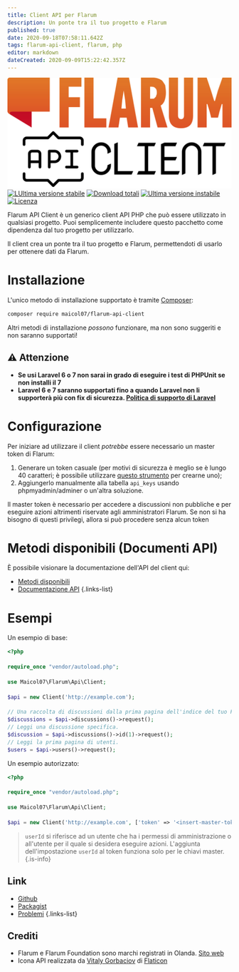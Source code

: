 ```yaml
---
title: Client API per Flarum
description: Un ponte tra il tuo progetto e Flarum
published: true
date: 2020-09-18T07:58:11.642Z
tags: flarum-api-client, flarum, php
editor: markdown
dateCreated: 2020-09-09T15:22:42.357Z
---
```


![flarum-api-client.png](/flarum-api-client/flarum-api-client.png)
[![LUltima versione stabile](https://poser.pugx.org/maicol07/flarum-api-client/v)](//packagist.org/packages/maicol07/flarum-api-client) [![Download totali](https://poser.pugx.org/maicol07/flarum-api-client/downloads)](//packagist.org/packages/maicol07/flarum-api-client) [![Ultima versione instabile](https://poser.pugx.org/maicol07/flarum-api-client/v/unstable)](//packagist.org/packages/maicol07/flarum-api-client) [![Licenza](https://poser.pugx.org/maicol07/flarum-api-client/license)](//packagist.org/packages/maicol07/flarum-api-client)

Flarum API Client è un generico client API PHP che può essere utilizzato in qualsiasi progetto. Puoi semplicemente includere questo pacchetto come dipendenza dal tuo progetto per utilizzarlo.

Il client crea un ponte tra il tuo progetto e Flarum, permettendoti di usarlo per ottenere dati da Flarum.

# Installazione
L'unico metodo di installazione supportato è tramite [Composer](https://getcomposer.org):
```sh
composer require maicol07/flarum-api-client
```

Altri metodi di installazione *possono* funzionare, ma non sono suggeriti e non saranno supportati!

## :warning: Attenzione
- **Se usi Laravel 6 o 7 non sarai in grado di eseguire i test di PHPUnit se non installi il 7**
- **Laravel 6 e 7 saranno supportati fino a quando Laravel non li supporterà più con fix di sicurezza. [Politica di supporto di Laravel](https://laravel.com/docs/8.x/releases#support-policy)**

# Configurazione
Per iniziare ad utilizzare il client *potrebbe* essere necessario un master token di Flarum:

1. Generare un token casuale (per motivi di sicurezza è meglio se è lungo 40 caratteri; è possibile utilizzare [questo strumento](https://onlinerandomtools.com/generate-random-string) per crearne uno);
2. Aggiungerlo manualmente alla tabella `api_keys` usando phpmyadmin/adminer o un'altra soluzione.

Il master token è necessario per accedere a discussioni non pubbliche e per eseguire azioni altrimenti riservate agli amministratori Flarum. Se non si ha bisogno di questi privilegi, allora si può procedere senza alcun token

# Metodi disponibili (Documenti API)
È possibile visionare la documentazione dell'API del client qui:
- [Metodi disponibili](https://maicol07.github.io/flarum-api-client/classes/Maicol07-Flarum-Api-Fluent.html#method_token)
- [Documentazione API](https://maicol07.github.io/flarum-api-client)
{.links-list}

# Esempi
Un esempio di base:

```php
<?php

require_once "vendor/autoload.php";

use Maicol07\Flarum\Api\Client;

$api = new Client('http://example.com');

// Una raccolta di discussioni dalla prima pagina dell'indice del tuo Forum.
$discussions = $api->discussions()->request();
// Leggi una discussione specifica.
$discussion = $api->discussions()->id(1)->request();
// Leggi la prima pagina di utenti.
$users = $api->users()->request();
```

Un esempio autorizzato:

```php
<?php

require_once "vendor/autoload.php";

use Maicol07\Flarum\Api\Client;

$api = new Client('http://example.com', ['token' => '<insert-master-token>; userId=1']);
```

> `userId` si riferisce ad un utente che ha i permessi di amministrazione o all'utente per il quale si desidera eseguire azioni. L'aggiunta dell'impostazione `userId` al token funziona solo per le chiavi master.
{.is-info}

## Link
- [Github](https://github.com/maicol07/flarum-api-client)
- [Packagist](http://packagist.com/packages/maicol07/flarum-api-client)
- [Problemi](https://bugs.maicol07.it/projects/74d531ee-75e4-463f-9cfd-e81a152dbc92)
{.links-list}

## Crediti
- Flarum e Flarum Foundation sono marchi registrati in Olanda. [Sito web](https://flarum.org)
- Icona API realizzata da [Vitaly Gorbaciov](https://www.flaticon.com/authors/vitaly-gorbachev) di [Flaticon](https://www.flaticon.com/)

